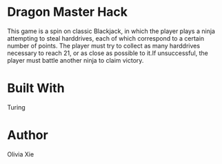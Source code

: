 # Dragon Master Hack

This game is a spin on classic Blackjack, in which the player plays a ninja attempting to steal harddrives, each of which correspond to a certain number of points.
The player must try to collect as many harddrives necessary to reach 21, or as close as possible to it.If unsuccessful, the player must battle
another ninja to claim victory.

# Built With

Turing

# Author

Olivia Xie
